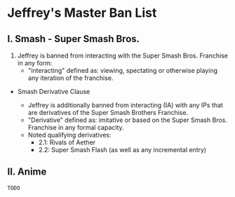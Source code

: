 # Jeffrey's Master Ban List

## I. Smash - Super Smash Bros.
1. Jeffrey is banned from interacting with the Super Smash Bros. Franchise in any form: 
    * "interacting" defined as: viewing, spectating or otherwise playing any iteration of the franchise. 
- Smash Derivative Clause

    * Jeffrey is additionally banned from interacting (IA) with any IPs that are derivatives of the Super Smash Brothers Franchise. 
    * "Derivative" defined as: imitative or based on the Super Smash Bros. Franchise in any formal capacity.
    * Noted qualifying derivatives: 
        - 2.1: Rivals of Aether
        - 2.2: Super Smash Flash (as well as any incremental entry)

## II. Anime
    TODO
